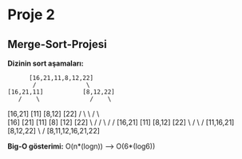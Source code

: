 # Proje 2

## Merge-Sort-Projesi

**Dizinin sort aşamaları:**



          [16,21,11,8,12,22]
           /              \
    [16,21,11]           [8,12,22]  
       /    \              /    \
   [16,21] [11]          [8,12] [22] 
     /  \    \            /  \    \
   [16] [21] [11]       [8] [12] [22]
     \   /    /          \   /    /
    [16,21] [11]         [8,12] [22]
        \    /              \    /
     [11,16,21]           [8,12,22]
             \             / 
            [8,11,12,16,21,22]




**Big-O gösterimi:** O(n*(logn)) --> O(6*(log6)) 
